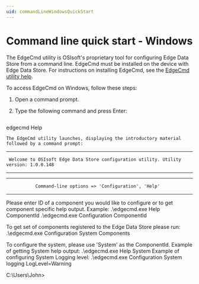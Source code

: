 ```yaml
---
uid: commandLineWindowsQuickStart
---
```


# Command line quick start - Windows

The EdgeCmd utility is OSIsoft's proprietary tool for configuring Edge Data Store from a command line. EdgeCmd must be installed on the device with Edge Data Store. For instructions on installing EdgeCmd, see the [EdgeCmd utility help](https://docs.osisoft.com/bundle/edgecmd/page/index.html).

To access EdgeCmd on Windows, follow these steps:

1. Open a command prompt.

1. Type the following command and press Enter:

   ```cmd
  edgecmd Help
   ```
   The EdgeCmd utility launches, displaying the introductory material followed by a command prompt:
   
   ```
   ************************************************************************************************************************
     Welcome to OSIsoft Edge Data Store configuration utility. Utility version: 1.0.0.148

   ************************************************************************************************************************
   ---------------------------------------------------------------------------------------------------------
               Command-line options => 'Configuration', 'Help'
   ---------------------------------------------------------------------------------------------------------
   Please enter ID of a component you would like to configure or to get component specific help output.
   Example:
   .\edgecmd.exe Help ComponentId
   .\edgecmd.exe Configuration ComponentId

   To get set of components registered to the Edge Data Store please run: .\edgecmd.exe Configuration System Components

   To configure the system, please use 'System' as the ComponentId.
   Example of getting System help output: .\edgecmd.exe Help System
   Example of configuring System Logging level: .\edgecmd.exe Configuration System logging LogLevel=Warning

   C:\Users\John>
   ```
